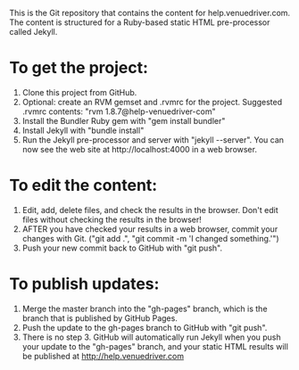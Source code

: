 This is the Git repository that contains the content for help.venuedriver.com.  The content
is structured for a Ruby-based static HTML pre-processor called Jekyll.

To get the project:
===================

1. Clone this project from GitHub.
2. Optional: create an RVM gemset and .rvmrc for the project.  Suggested .rvmrc contents: "rvm 1.8.7@help-venuedriver-com"
3. Install the Bundler Ruby gem with "gem install bundler"
4. Install Jekyll with "bundle install"
5. Run the Jekyll pre-processor and server with "jekyll --server".  You can now see the web site at http://localhost:4000 in a web browser.

To edit the content:
====================

1. Edit, add, delete files, and check the results in the browser.  Don't edit files without checking the results in the browser!
2. AFTER you have checked your results in a web browser, commit your changes with Git.  ("git add .", "git commit -m 'I changed something.'")
3. Push your new commit back to GitHub with "git push".

To publish updates:
===================

1. Merge the master branch into the "gh-pages" branch, which is the branch that is published by GitHub Pages.
2. Push the update to the gh-pages branch to GitHub with "git push".
3. There is no step 3.  GitHub will automatically run Jekyll when you push your update to the "gh-pages" branch, and your static HTML results will be published at http://help.venuedriver.com
